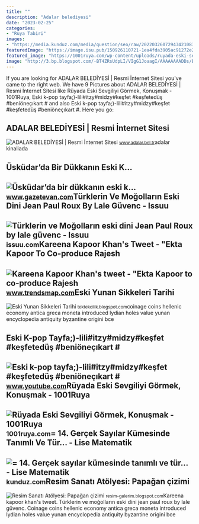 ```yaml
---
title: ""
description: "Adalar beledi̇yesi̇"
date: "2023-02-25"
categories:
- "Ruya Tabiri"
images:
- "https://media.kunduz.com/media/question/seo/raw/20220326072943421083-476802_fZ4OZadEg.jpeg?h=512"
featuredImage: "https://image.isu.pub/150926110721-1ea4fda3905ac91272e2adf092bceee6/jpg/page_1.jpg"
featured_image: "https://1001ruya.com/wp-content/uploads/ruyada-eski-sevgili-gormek.jpg"
image: "http://3.bp.blogspot.com/-BT4ZRsUdpLI/VIgG1JoaagI/AAAAAAAADDs/BpOqPXb0S1A/s1600/cvfbgf.jpg"
---
```


If you are looking for ADALAR BELEDİYESİ | Resmi İnternet Sitesi you've came to the right web. We have 9 Pictures about ADALAR BELEDİYESİ | Resmi İnternet Sitesi like Rüyada Eski Sevgiliyi Görmek, Konuşmak - 1001Ruya, Eski k-pop tayfa;)-lili#itzy#midzy#keşfet #keşfetedüş #beniöneçıkart # and also Eski k-pop tayfa;)-lili#itzy#midzy#keşfet #keşfetedüş #beniöneçıkart #. Here you go:

ADALAR BELEDİYESİ | Resmi İnternet Sitesi
-----------------------------------------

 ![ADALAR BELEDİYESİ | Resmi İnternet Sitesi](http://www.adalar.bel.tr/images_upload/ilcemizmenu/1474985591.jpg) <small>www.adalar.bel.tr</small>adalar kinaliada

Üsküdar’da Bir Dükkanın Eski K...
---------------------------------

 ![Üsküdar’da bir dükkanın eski k...](https://www.gazetevan.com/resimler/images_up/1655932067.jpg) <small>www.gazetevan.com</small>Türklerin Ve Moğolların Eski Dini Jean Paul Roux By Lale Güvenc - Issuu
-----------------------------------------------------------------------

 ![Türklerin ve Moğolların eski dini Jean Paul Roux by lale güvenc - Issuu](https://image.isu.pub/150926110721-1ea4fda3905ac91272e2adf092bceee6/jpg/page_1.jpg) <small>issuu.com</small>Kareena Kapoor Khan's Tweet - "Ekta Kapoor To Co-produce Rajesh
---------------------------------------------------------------

 ![Kareena Kapoor Khan's tweet - "Ekta Kapoor to co-produce Rajesh](https://pbs.twimg.com/media/Fcyada8X0AANSFu.jpg) <small>www.trendsmap.com</small>Eski Yunan Sikkeleri Tarihi
---------------------------

 ![Eski Yunan Sikkeleri Tarihi](https://3.bp.blogspot.com/-3j4-yhNmqLE/Wik8zzBMatI/AAAAAAAAA3Q/m68L31Xr4sUKHIbNKNQJoJW-v38s-18MACLcBGAs/w1200-h630-p-k-no-nu/eski%2Byunan%2Bsikkeleri.jpg) <small>tektekcilik.blogspot.com</small>coinage coins hellenic economy antica greca moneta introduced lydian holes value yunan encyclopedia antiquity byzantine origini bce

Eski K-pop Tayfa;)-lili#itzy#midzy#keşfet #keşfetedüş #beniöneçıkart #
----------------------------------------------------------------------

 ![Eski k-pop tayfa;)-lili#itzy#midzy#keşfet #keşfetedüş #beniöneçıkart #](https://i.ytimg.com/vi/pD_tO4OHOGg/hq2.jpg) <small>www.youtube.com</small>Rüyada Eski Sevgiliyi Görmek, Konuşmak - 1001Ruya
-------------------------------------------------

 ![Rüyada Eski Sevgiliyi Görmek, Konuşmak - 1001Ruya](https://1001ruya.com/wp-content/uploads/ruyada-eski-sevgili-gormek.jpg) <small>1001ruya.com</small>= 14. Gerçek Sayılar Kümesinde Tanımlı Ve Tür... - Lise Matematik
-----------------------------------------------------------------

 ![= 14. Gerçek sayılar kümesinde tanımlı ve tür... - Lise Matematik](https://media.kunduz.com/media/question/seo/raw/20220326072943421083-476802_fZ4OZadEg.jpeg?h=512) <small>kunduz.com</small>Resim Sanatı Atölyesi: Papağan çizimi
-------------------------------------

 ![Resim Sanatı Atölyesi: Papağan çizimi](http://3.bp.blogspot.com/-BT4ZRsUdpLI/VIgG1JoaagI/AAAAAAAADDs/BpOqPXb0S1A/s1600/cvfbgf.jpg) <small>resim-galerim.blogspot.com</small>Kareena kapoor khan's tweet. Türklerin ve moğolların eski dini jean paul roux by lale güvenc. Coinage coins hellenic economy antica greca moneta introduced lydian holes value yunan encyclopedia antiquity byzantine origini bce
